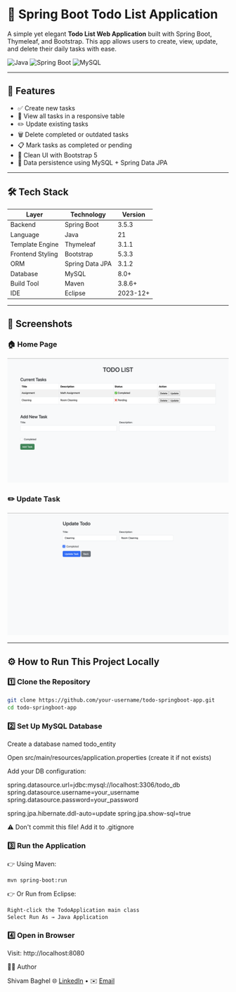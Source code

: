 # 📝 Spring Boot Todo List Application

A simple yet elegant **Todo List Web Application** built with Spring Boot, Thymeleaf, and Bootstrap. This app allows users to create, view, update, and delete their daily tasks with ease.

![Java](https://img.shields.io/badge/Java-21-green)
![Spring Boot](https://img.shields.io/badge/Spring--Boot-3.5.3-brightgreen)
![MySQL](https://img.shields.io/badge/MySQL-8.0-blue)

---

## 🚀 Features

- ✅ Create new tasks
- 📝 View all tasks in a responsive table
- ✏️ Update existing tasks
- 🗑 Delete completed or outdated tasks
- 📋 Mark tasks as completed or pending
- 🎨 Clean UI with Bootstrap 5
- 💾 Data persistence using MySQL + Spring Data JPA

---

## 🛠 Tech Stack

| Layer            | Technology      | Version  |
| ---------------- | --------------- | -------- |
| Backend          | Spring Boot     | 3.5.3    |
| Language         | Java            | 21       |
| Template Engine  | Thymeleaf       | 3.1.1    |
| Frontend Styling | Bootstrap       | 5.3.3    |
| ORM              | Spring Data JPA | 3.1.2    |
| Database         | MySQL           | 8.0+     |
| Build Tool       | Maven           | 3.8.6+   |
| IDE              | Eclipse         | 2023-12+ |

---

## 📸 Screenshots

### 🏠 Home Page

![Home Page](screenshots/homepage.png)

### ✏️ Update Task

![Update Task](screenshots/update.png)

---

## ⚙️ How to Run This Project Locally

### 1️⃣ Clone the Repository

```bash
git clone https://github.com/your-username/todo-springboot-app.git
cd todo-springboot-app
```

### 2️⃣ Set Up MySQL Database

Create a database named todo_entity

Open src/main/resources/application.properties (create it if not exists)

Add your DB configuration:

spring.datasource.url=jdbc:mysql://localhost:3306/todo_db
spring.datasource.username=your_username
spring.datasource.password=your_password

spring.jpa.hibernate.ddl-auto=update
spring.jpa.show-sql=true

⚠️ Don't commit this file! Add it to .gitignore

### 3️⃣ Run the Application

👉 Using Maven:

    mvn spring-boot:run

👉 Or Run from Eclipse:

    Right-click the TodoApplication main class
    Select Run As → Java Application

### 4️⃣ Open in Browser

Visit: http://localhost:8080

🙋‍♂️ Author

Shivam Baghel
🌐 [LinkedIn](https://www.linkedin.com/in/shivam-baghel-897935220/) • ✉️ [Email](shivambaghelaug@gmail.com)

